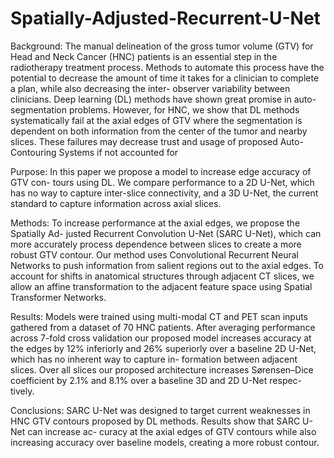 # Spatially-Adjusted-Recurrent-U-Net

Background: The manual delineation of the gross tumor volume (GTV) for Head
and Neck Cancer (HNC) patients is an essential step in the radiotherapy treatment
process. Methods to automate this process have the potential to decrease the amount
of time it takes for a clinician to complete a plan, while also decreasing the inter-
observer variability between clinicians. Deep learning (DL) methods have shown great
promise in auto-segmentation problems. However, for HNC, we show that DL methods
systematically fail at the axial edges of GTV where the segmentation is dependent on
both information from the center of the tumor and nearby slices. These failures may
decrease trust and usage of proposed Auto-Contouring Systems if not accounted for

Purpose: In this paper we propose a model to increase edge accuracy of GTV con-
tours using DL. We compare performance to a 2D U-Net, which has no way to capture
inter-slice connectivity, and a 3D U-Net, the current standard to capture information
across axial slices.

Methods: To increase performance at the axial edges, we propose the Spatially Ad-
justed Recurrent Convolution U-Net (SARC U-Net), which can more accurately process
dependence between slices to create a more robust GTV contour. Our method uses
Convolutional Recurrent Neural Networks to push information from salient regions out
to the axial edges. To account for shifts in anatomical structures through adjacent CT
slices, we allow an affine transformation to the adjacent feature space using Spatial
Transformer Networks.

Results: Models were trained using multi-modal CT and PET scan inputs gathered
from a dataset of 70 HNC patients. After averaging performance across 7-fold cross
validation our proposed model increases accuracy at the edges by 12% inferiorly and
26% superiorly over a baseline 2D U-Net, which has no inherent way to capture in-
formation between adjacent slices. Over all slices our proposed architecture increases
Sørensen–Dice coefficient by 2.1% and 8.1% over a baseline 3D and 2D U-Net respec-
tively.

Conclusions: SARC U-Net was designed to target current weaknesses in HNC GTV
contours proposed by DL methods. Results show that SARC U-Net can increase ac-
curacy at the axial edges of GTV contours while also increasing accuracy over baseline
models, creating a more robust contour.
